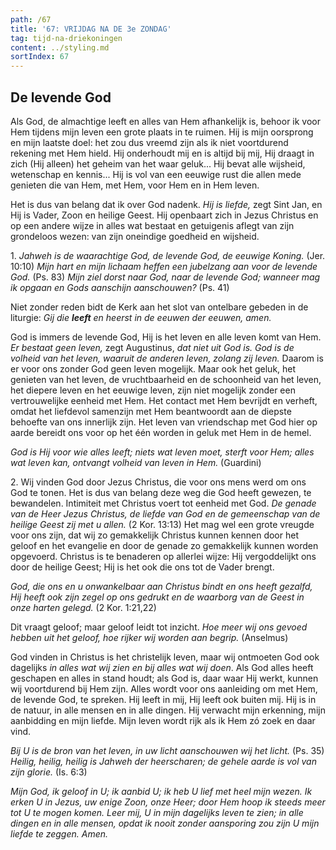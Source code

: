 ```yaml
---
path: /67
title: '67: VRIJDAG NA DE 3e ZONDAG'
tag: tijd-na-driekoningen
content: ../styling.md
sortIndex: 67
---
```


## De levende God

Als God, de almachtige leeft en alles van Hem afhankelijk is, behoor ik voor Hem tijdens mijn leven een grote plaats in te ruimen. Hij is mijn oorsprong en mijn laatste doel: het zou dus vreemd zijn als ik niet voortdurend rekening met Hem hield. Hij onderhoudt mij en is altijd bij mij, Hij draagt in zich (Hij alleen) het geheim van het waar geluk... Hij bevat alle wijsheid, wetenschap en kennis... Hij is vol van een eeuwige rust die allen mede genieten die van Hem, met Hem, voor Hem en in Hem leven.

Het is dus van belang dat ik over God nadenk. _Hij is liefde,_ zegt Sint Jan, en Hij is Vader, Zoon en heilige Geest. Hij openbaart zich in Jezus Christus en op een andere wijze in alles wat bestaat en getuigenis aflegt van zijn grondeloos wezen: van zijn oneindige goedheid en wijsheid.

1\. _Jahweh is de waarachtige God, de levende God, de eeuwige Koning._ (Jer. 10:10) _Mijn hart en mijn lichaam heffen een jubelzang aan voor de levende God._ (Ps. 83) _Mijn ziel dorst naar God, naar de levende God; wanneer mag ik opgaan en Gods aanschijn aanschouwen?_ (Ps. 41)

Niet zonder reden bidt de Kerk aan het slot van ontelbare gebeden in de liturgie: _Gij die __leeft__ en heerst in de eeuwen der eeuwen, amen._

God is immers de levende God, Hij is het leven en alle leven komt van Hem. _Er bestaat geen leven,_ zegt Augustinus, _dat niet uit God is. God is de volheid van het leven, waaruit de anderen leven, zolang zij leven._ Daarom is er voor ons zonder God geen leven mogelijk. Maar ook het geluk, het genieten van het leven, de vruchtbaarheid en de schoonheid van het leven, het diepere leven en het eeuwige leven, zijn niet mogelijk zonder een vertrouwelijke eenheid met Hem. Het contact met Hem bevrijdt en verheft, omdat het liefdevol samenzijn met Hem beantwoordt aan de diepste behoefte van ons innerlijk zijn. Het leven van vriendschap met God hier op aarde bereidt ons voor op het één worden in geluk met Hem in de hemel.

_God is Hij voor wie alles leeft; niets wat leven moet, sterft voor Hem; alles wat leven kan, ontvangt volheid van leven in Hem._ (Guardini)

2\. Wij vinden God door Jezus Christus, die voor ons mens werd om ons God te tonen. Het is dus van belang deze weg die God heeft gewezen, te bewandelen. Intimiteit met Christus voert tot eenheid met God. _De genade van de Heer Jezus Christus, de liefde van God en de gemeenschap van de heilige Geest zij met u allen._ (2 Kor. 13:13) Het mag wel een grote vreugde voor ons zijn, dat wij zo gemakkelijk Christus kunnen kennen door het geloof en het evangelie en door de genade zo gemakkelijk kunnen worden opgevoerd. Christus is te benaderen op allerlei wijze: Hij vergoddelijkt ons door de heilige Geest; Hij is het ook die ons tot de Vader brengt.

_God, die ons en u onwankelbaar aan Christus bindt en ons heeft gezalfd, Hij heeft ook zijn zegel op ons gedrukt en de waarborg van de Geest in onze harten gelegd._ (2 Kor. 1:21,22)

Dit vraagt geloof; maar geloof leidt tot inzicht. _Hoe meer wij ons gevoed hebben uit het geloof, hoe rijker wij worden aan begrip._ (Anselmus)

God vinden in Christus is het christelijk leven, maar wij ontmoeten God ook dagelijks _in alles wat wij zien en bij alles wat wij doen_. Als God alles heeft geschapen en alles in stand houdt; als God is, daar waar Hij werkt, kunnen wij voortdurend bij Hem zijn. Alles wordt voor ons aanleiding om met Hem, de levende God, te spreken. Hij leeft in mij, Hij leeft ook buiten mij. Hij is in de natuur, in alle mensen en in alle dingen. Hij verwacht mijn erkenning, mijn aanbidding en mijn liefde. Mijn leven wordt rijk als ik Hem zó zoek en daar vind.

_Bij U is de bron van het leven, in uw licht aanschouwen wij het licht._ (Ps. 35) _Heilig, heilig, heilig is Jahweh der heerscharen; de gehele aarde is vol van zijn glorie._ (Is. 6:3)

_Mijn God, ik geloof in U; ik aanbid U; ik heb U lief met heel mijn wezen. Ik erken U in Jezus, uw enige Zoon, onze Heer; door Hem hoop ik steeds meer tot U te mogen komen. Leer mij, U in mijn dagelijks leven te zien; in alle dingen en in alle mensen, opdat ik nooit zonder aansporing zou zijn U mijn liefde te zeggen. Amen._
